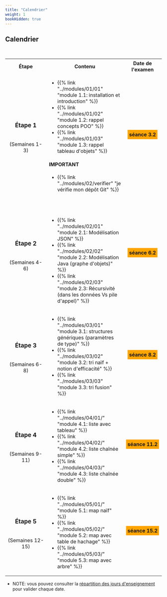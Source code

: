 ```yaml
---
title: "Calendrier"
weight: 1
bookHidden: true
---
```



## Calendrier


<!--
<center>
<video width="90%" src="/cegep/420-3C6-MO/videos/calendrier.mp4" type="video/mp4" controls>
</center>
-->

<!--
<table>
<tr>
	<th>Légende
</tr>
<tr style="background-color:orange;">
	<td>Théorie et travail dirigé
</tr>
<tr style="background-color:lightgreen;">
	<td>Travail semi-dirigé
</tr>
<tr style="background-color:pink;">
	<td>Évaluation
</tr>

</table>
-->

<br>

<table>
<tr>
	<th>Étape
	</th>
	<th>Contenu
	</th>
	<th>Date de l'examen
	</th>
</tr>
<tr>
<td style="text-align:center;">

### Étape 1

<br>(Semaines&nbsp;1-3)

</td>
<td>

* {{% link "../modules/01/01" "module 1.1: installation et introduction" %}}
* {{% link "../modules/01/02" "module 1.2: rappel concepts POO" %}}
* {{% link "../modules/01/03" "module 1.3: rappel tableau d'objets" %}}

#### IMPORTANT

* {{% link "../modules/02/verifier" "je vérifie mon dépôt Git" %}}

</td>
<td style="text-align:center" ><span style="text-align:center;background-color:orange;padding:5px;font-weight:bold;">séance&nbsp;3.2</span>
<div style="margin-top:10px;">
</div>
</td>


</tr>


<tr>
<td style="text-align:center;">

### Étape 2

<br>(Semaines&nbsp;4-6)

</td>
<td>


<br>
<br>

* {{% link "../modules/02/01" "module 2.1: Modélisation JSON" %}}
* {{% link "../modules/02/02" "module 2.2: Modélisation Java (graphe d'objets)"  %}}
* {{% link "../modules/02/03" "module 2.3: Récursivité (dans les données Vs pile d'appel)"  %}}

</td>
<td style="text-align:center"><span style="text-align:center;background-color:orange;padding:5px;font-weight:bold;">séance&nbsp;6.2</span>
<div style="margin-top:10px;">
</div>
</td>
</tr>

<tr>
<td style="text-align:center;">

### Étape 3

<br>(Semaines&nbsp;6-8)
</td>
<td>

* {{% link "../modules/03/01" "module 3.1: structures génériques (paramètres de type)" %}}
* {{% link "../modules/03/02" "module 3.2: tri naïf + notion d'efficacité"  %}}
* {{% link "../modules/03/03" "module 3.3: tri fusion"  %}}

</td>

<td style="text-align:center">
<span style="text-align:center;background-color:orange;padding:5px;font-weight:bold;">séance&nbsp;8.2</span>
<div style="margin-top:10px;">
</div>
</td>

</tr>
<tr>
<td style="text-align:center;">

### Étape 4

<br>(Semaines&nbsp;9-11)

</td>
<td>


* {{% link "../modules/04/01/" "module 4.1: liste avec tableau"  %}}
* {{% link "../modules/04/02/" "module 4.2: liste chaînée simple"  %}}
* {{% link "../modules/04/03/" "module 4.3: liste chaînée double"  %}}

</td>
<td style="text-align:center">
<span style="text-align:center;background-color:orange;padding:5px;font-weight:bold;">séance&nbsp;11.2</span>
<div style="margin-top:10px;">
</div>
</td>
</tr>

<tr>
<td style="text-align:center;">

### Étape 5

<br>(Semaines&nbsp;12-15)

</td>
<td>

* {{% link "../modules/05/01/" "module 5.1: map naïf"  %}}
* {{% link "../modules/05/02/" "module 5.2: map avec table de hachage"  %}}
* {{% link "../modules/05/03/" "module 5.3: map avec arbre"  %}}
</td>

<td style="text-align:center"><span style="text-align:center;background-color:orange;padding:5px;font-weight:bold;">séance&nbsp;15.2</span>
<div style="margin-top:10px;">
</div>
</td>
</tr>
</table>

* NOTE: vous pouvez consulter la <a href="https://www.cmontmorency.qc.ca/etudiants/cheminement-scolaire-et-registrariat/informations-nos-etudiants/calendriers/calendriers-scolaires/" target="_blank">répartition des jours d'enseignement</a> pour valider chaque date.
